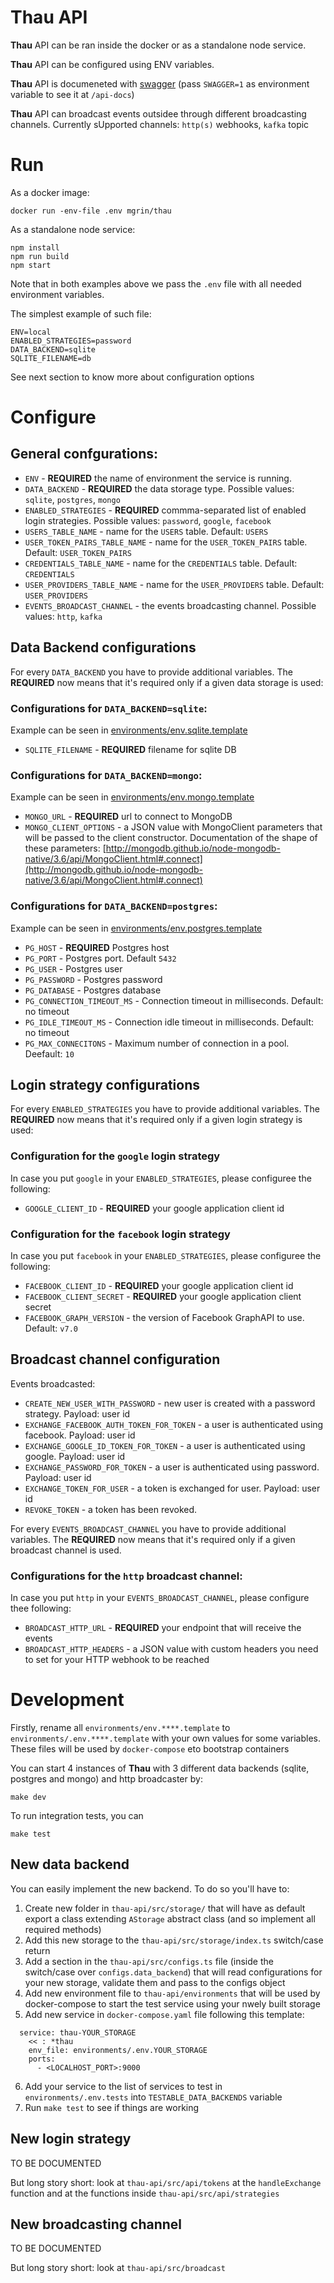 # Thau API

**Thau** API can be ran inside the docker or as a standalone node service.

**Thau** API can be configured using ENV variables. 

**Thau** API is documeneted with [swagger](https://thau.quester-app.dev/api-docs) (pass `SWAGGER=1` as environment variable to see it at `/api-docs`)

**Thau** API can broadcast events outsidee through different broadcasting channels. Currently sUpported channels: `http(s)` webhooks, `kafka` topic

# Run
As a docker image:
```
docker run -env-file .env mgrin/thau
```

As a standalone node service:
```
npm install
npm run build
npm start
```

Note that in both examples above we pass the `.env` file with all needed environment variables.

The simplest example of such file:
```
ENV=local
ENABLED_STRATEGIES=password
DATA_BACKEND=sqlite
SQLITE_FILENAME=db
```

See next section to know more about configuration options

# Configure

## General confgurations:
* `ENV` - **REQUIRED** the name of environment the service is running.
* `DATA_BACKEND` - **REQUIRED** the data storage type. Possible values: `sqlite`, `postgres`, `mongo`
* `ENABLED_STRATEGIES` - **REQUIRED** commma-separated list of enabled login strategies. Possible values: `password`, `google`, `facebook`
* `USERS_TABLE_NAME` - name for the `USERS` table. Default: `USERS`
* `USER_TOKEN_PAIRS_TABLE_NAME` - name for the `USER_TOKEN_PAIRS` table. Default: `USER_TOKEN_PAIRS`
* `CREDENTIALS_TABLE_NAME` - name for the `CREDENTIALS` table. Default: `CREDENTIALS`
* `USER_PROVIDERS_TABLE_NAME` - name for the `USER_PROVIDERS` table. Default: `USER_PROVIDERS`
* `EVENTS_BROADCAST_CHANNEL` - the events broadcasting channel. Possible values: `http`, `kafka`

## Data Backend configurations
For every `DATA_BACKEND` you have to provide additional variables. The **REQUIRED** now means that it's required only if a given data storage is used:

### Configurations for `DATA_BACKEND=sqlite`:
Example can be seen in [environments/env.sqlite.template](https://github.com/MGrin/thau/blob/master/environments/env.sqlite.template)

* `SQLITE_FILENAME` - **REQUIRED** filename for sqlite DB

### Configurations for `DATA_BACKEND=mongo`:
Example can be seen in [environments/env.mongo.template](https://github.com/MGrin/thau/blob/master/environments/env.mongo.template)

* `MONGO_URL` - **REQUIRED** url to connect to MongoDB
* `MONGO_CLIENT_OPTIONS` - a JSON value with MongoClient parameters that will be passed to the client constructor. Documentation of the shape of these parameters: [http://mongodb.github.io/node-mongodb-native/3.6/api/MongoClient.html#.connect](http://mongodb.github.io/node-mongodb-native/3.6/api/MongoClient.html#.connect)

### Configurations for `DATA_BACKEND=postgres`:
Example can be seen in [environments/env.postgres.template](https://github.com/MGrin/thau/blob/master/environments/env.postgres.template)

* `PG_HOST` - **REQUIRED** Postgres host
* `PG_PORT` - Postgres port. Default `5432`
* `PG_USER` - Postgres user
* `PG_PASSWORD` - Postgres password
* `PG_DATABASE` - Postgres database
* `PG_CONNECTION_TIMEOUT_MS` - Connection timeout in milliseconds. Default: no timeout
* `PG_IDLE_TIMEOUT_MS` - Connection idle timeout in milliseconds. Default: no timeout
* `PG_MAX_CONNECITONS` - Maximum number of connection in a pool. Deefault: `10`

## Login strategy configurations
For every `ENABLED_STRATEGIES` you have to provide additional variables. The **REQUIRED** now means that it's required only if a given login strategy is used:

### Configuration for the `google` login strategy
In case you put `google` in your `ENABLED_STRATEGIES`, please configuree the following:

* `GOOGLE_CLIENT_ID` - **REQUIRED** your google application client id

### Configuration for the `facebook` login strategy
In case you put `facebook` in your `ENABLED_STRATEGIES`, please configuree the following:

* `FACEBOOK_CLIENT_ID` - **REQUIRED** your google application client id
* `FACEBOOK_CLIENT_SECRET` - **REQUIRED** your google application client secret
* `FACEBOOK_GRAPH_VERSION` - the version of Facebook GraphAPI to use. Default: `v7.0`

## Broadcast channel configuration

Events broadcasted:

* `CREATE_NEW_USER_WITH_PASSWORD` - new user is created with a password strategy. Payload: user id
* `EXCHANGE_FACEBOOK_AUTH_TOKEN_FOR_TOKEN` - a user is authenticated using facebook. Payload: user id
* `EXCHANGE_GOOGLE_ID_TOKEN_FOR_TOKEN` - a user is authenticated using google. Payload: user id
* `EXCHANGE_PASSWORD_FOR_TOKEN` - a user is authenticated using password. Payload: user id
* `EXCHANGE_TOKEN_FOR_USER` - a token is exchanged for user. Payload: user id
* `REVOKE_TOKEN` - a token has been revoked.

For every `EVENTS_BROADCAST_CHANNEL` you have to provide additional variables. The **REQUIRED** now means that it's required only if a given broadcast channel is used.

### Configurations for the `http` broadcast channel:
In case you put `http` in your `EVENTS_BROADCAST_CHANNEL`, please configure thee following:

* `BROADCAST_HTTP_URL` - **REQUIRED** your endpoint that will receive the events
* `BROADCAST_HTTP_HEADERS` - a JSON value with custom headers you need to set for your HTTP webhook to be reached


# Development

Firstly, rename all `environments/env.****.template` to `environments/.env.****.template` with your own values for some variables. These files will be used by `docker-compose` eto bootstrap containers

You can start 4 instances of **Thau** with 3 different data backends (sqlite, postgres and mongo) and http broadcaster by:
```
make dev
```

To run integration tests, you can
```
make test
```

## New data backend
You can easily implement the new backend. To do so you'll have to:
1. Create new folder in `thau-api/src/storage/` that will have as default export a class extending `AStorage` abstract class (and so implement all required methods)
2. Add this new storage to the `thau-api/src/storage/index.ts` switch/case return
3. Add a section in the `thau-api/src/configs.ts` file (inside the switch/case over `configs.data_backend`) that will read configurations for your new storage, validate them and pass to the configs object
4. Add new environment file to `thau-api/environments` that will be used by docker-compose to start the test service using your nwely built storage
5. Add new service in `docker-compose.yaml` file following this template:
```
  service: thau-YOUR_STORAGE
    << : *thau
    env_file: environments/.env.YOUR_STORAGE
    ports:
      - <LOCALHOST_PORT>:9000
```
6. Add your service to the list of services to test in `environments/.env.tests` into `TESTABLE_DATA_BACKENDS` variable
7. Run `make test` to see if things are working

## New login strategy
TO BE DOCUMENTED

But long story short: look at `thau-api/src/api/tokens` at the `handleExchange` function and at the functions inside `thau-api/src/api/strategies`

## New broadcasting channel
TO BE DOCUMENTED

But long story short: look at `thau-api/src/broadcast`